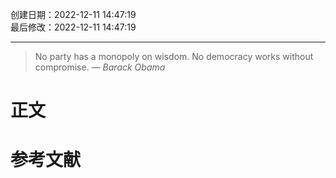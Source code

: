 创建日期：2022-12-11 14:47:19  
最后修改：2022-12-11 14:47:19

- - -

> No party has a monopoly on wisdom. No democracy works without compromise.
> — <cite>Barack Obama</cite>

# 正文

# 参考文献
